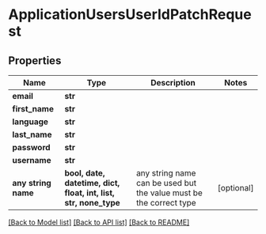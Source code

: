# ApplicationUsersUserIdPatchRequest


## Properties
Name | Type | Description | Notes
------------ | ------------- | ------------- | -------------
**email** | **str** |  | 
**first_name** | **str** |  | 
**language** | **str** |  | 
**last_name** | **str** |  | 
**password** | **str** |  | 
**username** | **str** |  | 
**any string name** | **bool, date, datetime, dict, float, int, list, str, none_type** | any string name can be used but the value must be the correct type | [optional]

[[Back to Model list]](../README.md#documentation-for-models) [[Back to API list]](../README.md#documentation-for-api-endpoints) [[Back to README]](../README.md)


